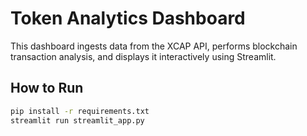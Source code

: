 # Token Analytics Dashboard

This dashboard ingests data from the XCAP API, performs blockchain transaction analysis, and displays it interactively using Streamlit.

## How to Run

```bash
pip install -r requirements.txt
streamlit run streamlit_app.py
```
